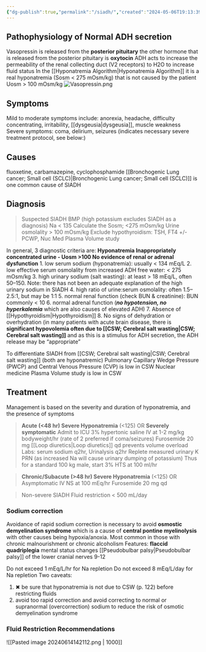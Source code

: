 ```yaml
---
{"dg-publish":true,"permalink":"/siadh/","created":"2024-05-06T19:13:39.229-07:00","updated":"2025-09-27T12:23:45.848-07:00"}
---
```


## Pathophysiology of Normal ADH secretion
Vasopressin is released from the **posterior pituitary** the other hormone that is released from the posterior pituitary is **oxytocin**
ADH acts to increase the permeability of the renal collecting duct (V2 receptors) to H2O to increase fluid status
	In the [[Hyponatremia Algorithm\|Hyponatremia Algorithm]] it is a real hyponatremia (Sosm < 275 mOsm/kg) that is not caused by the patient Uosm > 100 mOsm/kg
![Vasopressin.png](/img/user/assets/Vasopressin.png)
## Symptoms
Mild to moderate symptoms include: anorexia, headache, difficulty concentrating, irritability, [[dysgeusia\|dysgeusia]], muscle weakness
Severe symptoms: coma, delirium, seizures (indicates necessary severe treatment protocol, see below:)
## Causes
fluoxetine, carbamazepine, cyclophosphamide
[[Bronchogenic Lung cancer; Small cell (SCLC)\|Bronchogenic Lung cancer; Small cell (SCLC)]] is one common cause of SIADH
## Diagnosis
> Suspected SIADH
> 	BMP (high potassium excludes SIADH as a diagnosis) Na < 135
> 	Calculate the Sosm; <275 mOsm/kg
> 	Urine osmolality > 100 mOsm/kg
> 	Exclude hypothyroidism: TSH, FT4
> 	+/- PCWP, Nuc Med Plasma Volume study

In general, 3 diagnostic criteria are: 
**Hyponatremia
Inappropriately concentrated urine - Uosm >100
No evidence of renal or adrenal dysfunction**
	1. low serum sodium (hyponatremia): usually < 134 mEq/L
	2. low effective serum osmolality from increased ADH free water: < 275 mOsm/kg
	3. high urinary sodium (salt wasting): at least > 18 mEq/L, often 50–150. Note: there has not been
	an adequate explanation of the high urinary sodium in SIADH
	4. high ratio of urine:serum osmolality: often 1.5–2.5:1, but may be 1:1
	5. normal renal function (check BUN & creatinine): BUN commonly < 10
	6. normal adrenal function (***no hypotension, no hyperkalemia*** which are also causes of elevated ADH)
	7. Absence of [[Hypothyroidism\|Hypothyroidism]]
	8. No signs of dehydration or overhydration (in many patients with acute brain disease, there is **significant hypovolemia often due to [[CSW; Cerebral salt wasting\|CSW; Cerebral salt wasting]]** and as this is a stimulus for ADH secretion, the ADH release may be “appropriate”

To differentiate SIADH from [[CSW; Cerebral salt wasting\|CSW; Cerebral salt wasting]] (both are hyponatremic)
	Pulmonary Capillary Wedge Pressure (PWCP) and Central Venous Pressure (CVP) is low in CSW
	Nuclear medicine Plasma Volume study is low in CSW
## Treatment
Management is based on the severity and duration of hyponatremia, and the presence of symptoms

> **Acute (<48 hr) Severe Hyponatremia** (<125) OR **Severely symptomatic** 
	Admit to ICU 
	3% hypertonic saline IV at 1-2 mg/kg bodyweight/hr (rate of 2 preferred if coma/seizures)
	Furosemide 20 mg [[Loop diuretics\|Loop diuretics]] qd prevents volume overload
	Labs: serum sodium q2hr, Urinalysis q2hr
	Replete measured urinary K PRN (as increased Na will cause urinary dumping of potassium)
		Thus for a standard 100 kg male, start 3% HTS at 100 ml/hr
	
> **Chronic/Subacute (>48 hr) Severe Hyponatremia** (<125) OR Asymptomatic
	IV NS at 100 mEq/hr
	Furosemide 20 mg qd

> Non-severe SIADH
> 	Fluid restriction < 500 mL/day
### Sodium correction
Avoidance of rapid sodium correction is necessary to avoid **osmostic demyelination syndrome** which is a cause of **central pontine myelinolysis** with other causes being hypoxia/anoxia.
Most common in those with chronic malnourishment or chronic alcoholism
Features: 
	**flaccid quadriplegia**
	mental status changes
	[[Pseudobulbar palsy\|Pseudobulbar palsy]] of the lower cranial nerves 9-12
	
Do not exceed 1 mEq/L/hr for Na repletion
Do not exceed 8 mEq/L/day for Na repletion
Two caveats:
1. ✖ be sure that hyponatremia is not due to CSW (p. 122) before restricting fluids
2. avoid too rapid correction and avoid correcting to normal or supranormal (overcorrection)
sodium to reduce the risk of osmotic demyelination syndrome

### Fluid Restriction Recommendations
![[Pasted image 20240614142112.png \| 1000]]